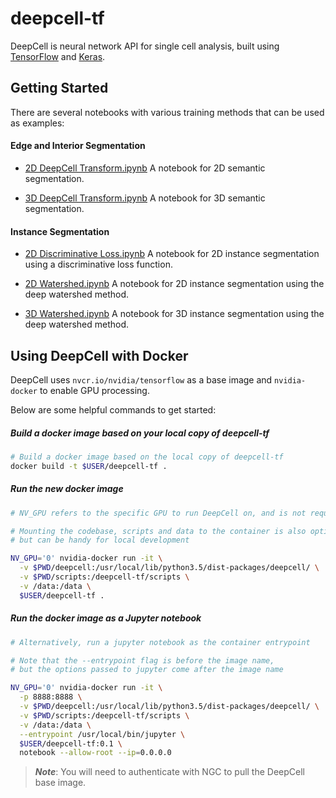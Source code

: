 # deepcell-tf
DeepCell is neural network API for single cell analysis, built using [TensorFlow](https://github.com/tensorflow/tensorflow) and [Keras](https://github.com/keras-team/keras).

## Getting Started

There are several notebooks with various training methods that can be used as examples:

#### Edge and Interior Segmentation

* [2D DeepCell Transform.ipynb](scripts/deepcell/DeepCell%20Transform%202D.ipynb) A notebook for 2D semantic segmentation.

* [3D DeepCell Transform.ipynb](scripts/deepcell/DeepCell%20Transfrom%203D.ipynb) A notebook for 3D semantic segmentation.

#### Instance Segmentation

* [2D Discriminative Loss.ipynb](scripts/discriminative_loss/Discriminative%20Loss%202D.ipynb) A notebook for 2D instance segmentation using a discriminative loss function.

* [2D Watershed.ipynb](scripts/watershed/Watershed%20Transform%202D.ipynb) A notebook for 2D instance segmentation using the deep watershed method.

* [3D Watershed.ipynb](scripts/watershed/Watershed%20Transform%203D.ipynb) A notebook for 3D instance segmentation using the deep watershed method.

## Using DeepCell with Docker

DeepCell uses `nvcr.io/nvidia/tensorflow` as a base image and `nvidia-docker` to enable GPU processing.

Below are some helpful commands to get started:

##### Build a docker image based on your local copy of deepcell-tf

```bash
# Build a docker image based on the local copy of deepcell-tf
docker build -t $USER/deepcell-tf .
```

##### Run the new docker image

```bash
# NV_GPU refers to the specific GPU to run DeepCell on, and is not required

# Mounting the codebase, scripts and data to the container is also optional
# but can be handy for local development

NV_GPU='0' nvidia-docker run -it \
  -v $PWD/deepcell:/usr/local/lib/python3.5/dist-packages/deepcell/ \
  -v $PWD/scripts:/deepcell-tf/scripts \
  -v /data:/data \
  $USER/deepcell-tf .
```

##### Run the docker image as a Jupyter notebook

```bash
# Alternatively, run a jupyter notebook as the container entrypoint

# Note that the --entrypoint flag is before the image name,
# but the options passed to jupyter come after the image name

NV_GPU='0' nvidia-docker run -it \
  -p 8888:8888 \
  -v $PWD/deepcell:/usr/local/lib/python3.5/dist-packages/deepcell/ \
  -v $PWD/scripts:/deepcell-tf/scripts \
  -v /data:/data \
  --entrypoint /usr/local/bin/jupyter \
  $USER/deepcell-tf:0.1 \
  notebook --allow-root --ip=0.0.0.0
```
> **_Note_**: You will need to authenticate with NGC to pull the DeepCell base image.
